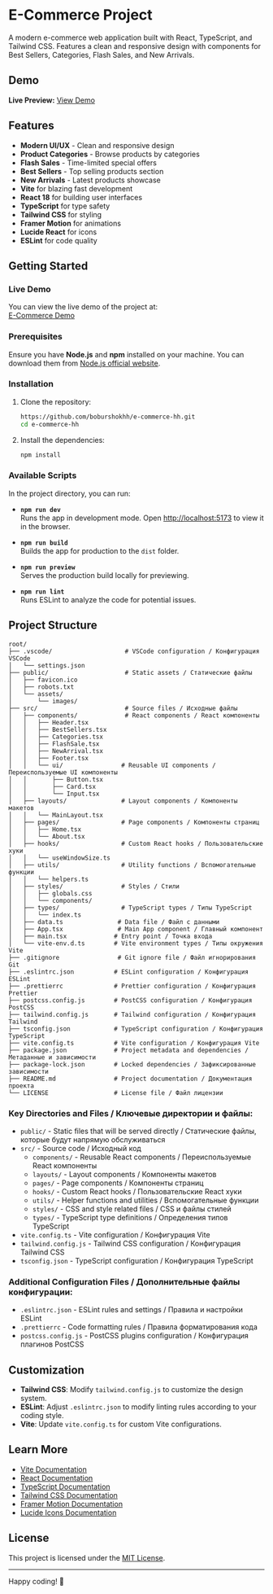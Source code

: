 # E-Commerce Project

A modern e-commerce web application built with React, TypeScript, and Tailwind CSS. Features a clean and responsive design with components for Best Sellers, Categories, Flash Sales, and New Arrivals.

## Demo

**Live Preview:** [View Demo](https://67a334bc3459221a42ad1da4--e-commerce-hh-bobur.netlify.app)

## Features

- **Modern UI/UX** - Clean and responsive design
- **Product Categories** - Browse products by categories
- **Flash Sales** - Time-limited special offers
- **Best Sellers** - Top selling products section
- **New Arrivals** - Latest products showcase
- **Vite** for blazing fast development
- **React 18** for building user interfaces
- **TypeScript** for type safety
- **Tailwind CSS** for styling
- **Framer Motion** for animations
- **Lucide React** for icons
- **ESLint** for code quality

## Getting Started

### Live Demo

You can view the live demo of the project at:  
[E-Commerce Demo](https://67a334bc3459221a42ad1da4--e-commerce-hh-bobur.netlify.app)

### Prerequisites

Ensure you have **Node.js** and **npm** installed on your machine. You can download them from [Node.js official website](https://nodejs.org/).

### Installation

1. Clone the repository:

   ```bash
   https://github.com/boburshokhh/e-commerce-hh.git
   cd e-commerce-hh
   ```

2. Install the dependencies:

   ```bash
   npm install
   ```

### Available Scripts

In the project directory, you can run:

- **`npm run dev`**  
  Runs the app in development mode. Open [http://localhost:5173](http://localhost:5173) to view it in the browser.

- **`npm run build`**  
  Builds the app for production to the `dist` folder.

- **`npm run preview`**  
  Serves the production build locally for previewing.

- **`npm run lint`**  
  Runs ESLint to analyze the code for potential issues.

## Project Structure

```
root/
├── .vscode/                    # VSCode configuration / Конфигурация VSCode
│   └── settings.json
├── public/                     # Static assets / Статические файлы
│   ├── favicon.ico
│   ├── robots.txt
│   └── assets/
│       └── images/
├── src/                        # Source files / Исходные файлы
│   ├── components/             # React components / React компоненты
│   │   ├── Header.tsx
│   │   ├── BestSellers.tsx
│   │   ├── Categories.tsx
│   │   ├── FlashSale.tsx
│   │   ├── NewArrival.tsx
│   │   ├── Footer.tsx
│   │   └── ui/                # Reusable UI components / Переиспользуемые UI компоненты
│   │       ├── Button.tsx
│   │       ├── Card.tsx
│   │       └── Input.tsx
│   ├── layouts/               # Layout components / Компоненты макетов
│   │   └── MainLayout.tsx
│   ├── pages/                 # Page components / Компоненты страниц
│   │   ├── Home.tsx
│   │   └── About.tsx
│   ├── hooks/                 # Custom React hooks / Пользовательские хуки
│   │   └── useWindowSize.ts
│   ├── utils/                 # Utility functions / Вспомогательные функции
│   │   └── helpers.ts
│   ├── styles/                # Styles / Стили
│   │   ├── globals.css
│   │   └── components/
│   ├── types/                 # TypeScript types / Типы TypeScript
│   │   └── index.ts
│   ├── data.ts               # Data file / Файл с данными
│   ├── App.tsx               # Main App component / Главный компонент
│   ├── main.tsx             # Entry point / Точка входа
│   └── vite-env.d.ts        # Vite environment types / Типы окружения Vite
├── .gitignore                # Git ignore file / Файл игнорирования Git
├── .eslintrc.json           # ESLint configuration / Конфигурация ESLint
├── .prettierrc              # Prettier configuration / Конфигурация Prettier
├── postcss.config.js        # PostCSS configuration / Конфигурация PostCSS
├── tailwind.config.js       # Tailwind configuration / Конфигурация Tailwind
├── tsconfig.json            # TypeScript configuration / Конфигурация TypeScript
├── vite.config.ts           # Vite configuration / Конфигурация Vite
├── package.json             # Project metadata and dependencies / Метаданные и зависимости
├── package-lock.json        # Locked dependencies / Зафиксированные зависимости
├── README.md                # Project documentation / Документация проекта
└── LICENSE                  # License file / Файл лицензии
```

### Key Directories and Files / Ключевые директории и файлы:

- `public/` - Static files that will be served directly / Статические файлы, которые будут напрямую обслуживаться
- `src/` - Source code / Исходный код
  - `components/` - Reusable React components / Переиспользуемые React компоненты
  - `layouts/` - Layout components / Компоненты макетов
  - `pages/` - Page components / Компоненты страниц
  - `hooks/` - Custom React hooks / Пользовательские React хуки
  - `utils/` - Helper functions and utilities / Вспомогательные функции
  - `styles/` - CSS and style related files / CSS и файлы стилей
  - `types/` - TypeScript type definitions / Определения типов TypeScript
- `vite.config.ts` - Vite configuration / Конфигурация Vite
- `tailwind.config.js` - Tailwind CSS configuration / Конфигурация Tailwind CSS
- `tsconfig.json` - TypeScript configuration / Конфигурация TypeScript

### Additional Configuration Files / Дополнительные файлы конфигурации:

- `.eslintrc.json` - ESLint rules and settings / Правила и настройки ESLint
- `.prettierrc` - Code formatting rules / Правила форматирования кода
- `postcss.config.js` - PostCSS plugins configuration / Конфигурация плагинов PostCSS

## Customization

- **Tailwind CSS**: Modify `tailwind.config.js` to customize the design system.
- **ESLint**: Adjust `.eslintrc.json` to modify linting rules according to your coding style.
- **Vite**: Update `vite.config.ts` for custom Vite configurations.

## Learn More

- [Vite Documentation](https://vitejs.dev/)
- [React Documentation](https://react.dev/)
- [TypeScript Documentation](https://www.typescriptlang.org/)
- [Tailwind CSS Documentation](https://tailwindcss.com/)
- [Framer Motion Documentation](https://www.framer.com/motion/)
- [Lucide Icons Documentation](https://lucide.dev/)

## License

This project is licensed under the [MIT License](LICENSE).

---

Happy coding! 🚀

